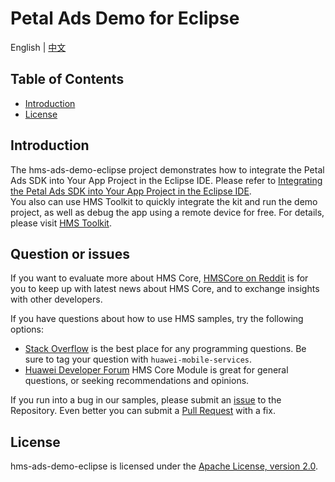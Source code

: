 # Petal Ads Demo for Eclipse
English | [中文](https://github.com/HMS-Core/hms-ads-demo-eclipse/blob/master/README_ZH.md)
## Table of Contents

 * [Introduction](#introduction)
 * [License](#license)
 
## Introduction
The hms-ads-demo-eclipse project demonstrates how to integrate the Petal Ads SDK into Your App Project in the Eclipse IDE.
Please refer to [Integrating the Petal Ads SDK into Your App Project in the Eclipse IDE](https://developer.huawei.com/consumer/en/doc/development/HMSCore-Guides/eclipse-integrating-sdk-0000001055373923).
<br>You also can use HMS Toolkit to quickly integrate the kit and run the demo project, as well as debug the app using a remote device for free. For details, please visit [HMS Toolkit](https://developer.huawei.com/consumer/en/doc/development/Tools-Guides/getting-started-0000001077381096).</br>

## Question or issues
If you want to evaluate more about HMS Core,
[HMSCore on Reddit](https://www.reddit.com/r/HuaweiDevelopers/) is for you to keep up with latest news about HMS Core, and to exchange insights with other developers.

If you have questions about how to use HMS samples, try the following options:
- [Stack Overflow](https://stackoverflow.com/questions/tagged/huawei-mobile-services) is the best place for any programming questions. Be sure to tag your question with 
`huawei-mobile-services`.
- [Huawei Developer Forum](https://forums.developer.huawei.com/forumPortal/en/home?fid=0101187876626530001) HMS Core Module is great for general questions, or seeking recommendations and opinions.

If you run into a bug in our samples, please submit an [issue](https://github.com/HMS-Core/hms-ads-demo-eclipse/issues) to the Repository. Even better you can submit a [Pull Request](https://github.com/HMS-Core/hms-ads-demo-eclipse/pulls) with a fix.

##  License
hms-ads-demo-eclipse is licensed under the [Apache License, version 2.0](http://www.apache.org/licenses/LICENSE-2.0).
